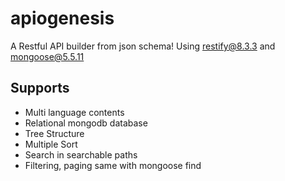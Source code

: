 # apiogenesis
A Restful API builder from json schema! Using restify@8.3.3 and mongoose@5.5.11

## Supports
* Multi language contents
* Relational mongodb database
* Tree Structure
* Multiple Sort
* Search in searchable paths
* Filtering, paging same with mongoose find
